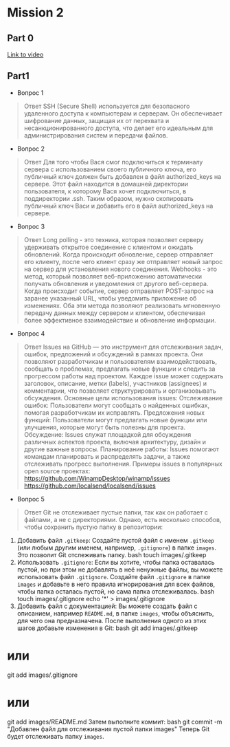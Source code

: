 # Mission 2

## Part 0

[Link to video](https://www.youtube.com/watch?v=UUhavvMO2FQ)

## Part1

- Вопрос 1	 
> Ответ  SSH (Secure Shell) используется для безопасного удаленного доступа к компьютерам и серверам. Он обеспечивает шифрование данных, защищая их от перехвата и несанкционированного доступа, что делает его идеальным для администрирования систем и передачи файлов.

- Вопрос 2	 
> Ответ  Для того чтобы Вася смог подключиться к терминалу сервера с использованием своего публичного ключа, его публичный ключ должен быть добавлен в файл authorized_keys на сервере. Этот файл находится в домашней директории пользователя, к которому Вася хочет подключиться, в поддиректории .ssh. Таким образом, нужно скопировать публичный ключ Васи и добавить его в файл authorized_keys на сервере.

- Вопрос 3	 
> Ответ  Long polling - это техника, которая позволяет серверу удерживать открытое соединение с клиентом и ожидать обновлений. Когда происходит обновление, сервер отправляет его клиенту, после чего клиент сразу же отправляет новый запрос на сервер для установления нового соединения.
Webhooks - это метод, который позволяет веб-приложению автоматически получать обновления и уведомления от другого веб-сервера. Когда происходит событие, сервер отправляет POST-запрос на заранее указанный URL, чтобы уведомить приложение об изменениях.
Оба эти метода позволяют реализовать мгновенную передачу данных между сервером и клиентом, обеспечивая более эффективное взаимодействие и обновление информации.

- Вопрос 4	 
> Ответ  Issues на GitHub — это инструмент для отслеживания задач, ошибок, предложений и обсуждений в рамках проекта. Они позволяют разработчикам и пользователям взаимодействовать, сообщать о проблемах, предлагать новые функции и следить за прогрессом работы над проектом. Каждое issue может содержать заголовок, описание, метки (labels), участников (assignees) и комментарии, что позволяет структурировать и организовывать обсуждения.
Основные цели использования issues:
Отслеживание ошибок: Пользователи могут сообщать о найденных ошибках, помогая разработчикам их исправлять.
Предложения новых функций: Пользователи могут предлагать новые функции или улучшения, которые могут быть полезны для проекта.
Обсуждение: Issues служат площадкой для обсуждения различных аспектов проекта, включая архитектуру, дизайн и другие важные вопросы.
Планирование работы: Issues помогают командам планировать и распределять задачи, а также отслеживать прогресс выполнения.
Примеры issues в популярных open source проектах:
https://github.com/WinampDesktop/winamp/issues
https://github.com/localsend/localsend/issues

- Вопрос 5	 
> Ответ  Git не отслеживает пустые папки, так как он работает с файлами, а не с директориями. Однако, есть несколько способов, чтобы сохранить пустую папку в репозитории:
1. Добавить файл `.gitkeep`:
Создайте пустой файл с именем `.gitkeep` (или любым другим именем, например, `.gitignore`) в папке `images`. Это позволит Git отслеживать папку.
   bash
   touch images/.gitkeep
2. Использовать `.gitignore`:
Если вы хотите, чтобы папка оставалась пустой, но при этом не добавлять в неё ненужные файлы, вы можете использовать файл `.gitignore`. Создайте файл `.gitignore` в папке `images` и добавьте в него правила игнорирования для всех файлов, чтобы папка осталась пустой, но сама папка отслеживалась.
   bash
   touch images/.gitignore
   echo '*' > images/.gitignore
3. Добавить файл с документацией:
Вы можете создать файл с описанием, например `README.md`, в папке `images`, чтобы объяснить, для чего она предназначена.
После выполнения одного из этих шагов добавьте изменения в Git:
bash
git add images/.gitkeep
# или
git add images/.gitignore
# или
git add images/README.md
Затем выполните коммит:
bash
git commit -m "Добавлен файл для отслеживания пустой папки images"
Теперь Git будет отслеживать папку `images`.

